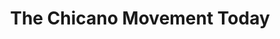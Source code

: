 ---
layout: manifest
title: The Chicano Movement Today
manifest_name: the-chicano-movement-today

---